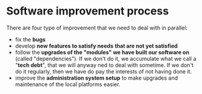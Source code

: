 # Software improvement process

There are four type of improvement that we need to deal with in parallel:  
- fix the **bugs**  
- develop **new features to satisfy needs** **that are not yet satisfied**  
- follow the **upgrades of the "modules" we have built our software on** \(called "dependencies"\). If we don't do it, we accumulate what we call a "**tech debt**", that we will anyway ned to deal with sometime. If we don't do it regularly, then we have do pay the interests of not having done it.  
- improve the **administration system setup** to make upgrades and maintenance of the local platforms easier.

 

